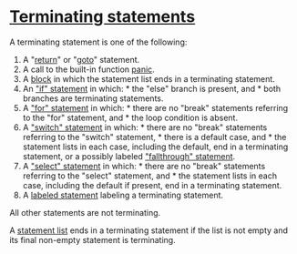 # [Terminating statements](#terminating-statements)

A terminating statement is one of the following:

  1. A "[return](/Statements/return_statements.html)" or "[goto](/Statements/goto_statements.html)" statement.
  2. A call to the built-in function [panic](/Built-in%20functions/handling_panics.html).
  3. A [block](/Blocks/#Block) in which the statement list ends in a terminating statement.
  4. An ["if" statement](/Statements/if_statements.html) in which:
    * the "else" branch is present, and
    * both branches are terminating statements.
  5. A ["for" statement](/Statements/for_statements.html) in which:
    * there are no "break" statements referring to the "for" statement, and
    * the loop condition is absent.
  6. A ["switch" statement](/Statements/switch_statements.html) in which:
    * there are no "break" statements referring to the "switch" statement,
    * there is a default case, and
    * the statement lists in each case, including the default, end in a terminating statement, or a possibly labeled ["fallthrough" statement](/Statements/fallthrough_statements.html).
  7. A ["select" statement](/Statements/select_statements.html) in which:
    * there are no "break" statements referring to the "select" statement, and
    * the statement lists in each case, including the default if present, end in a terminating statement.
  8. A [labeled statement](/Statements/labeled_statements.html) labeling a terminating statement.

All other statements are not terminating.

A [statement list](/Blocks/) ends in a terminating statement if the list is not empty and its final non-empty statement is terminating.
